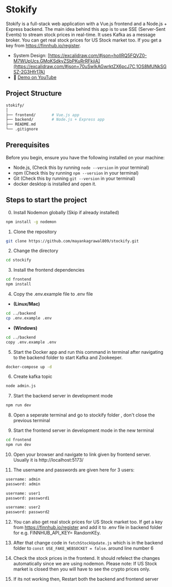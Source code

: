 # Stokify

Stokify is a full-stack web application with a Vue.js frontend and a Node.js + Express backend. The main idea behind this app is to use SSE (Server-Sent Events) to stream stock prices in real-time. It uses Kafka as a message broker.
You can get real stock prices for US Stock market too. If you get a key from https://finnhub.io/register.
- System Design: [https://excalidraw.com/#json=hollRQ5FQVZ0-M7WUpUcs,GMoKSdkyZSbPKuRrRFkjiA](https://excalidraw.com/#json=70uSwlkAGwrktZX6pcJ7C,1OS8MUNkSGSZ-2G3Hfr17A)
- 🎥 [Demo on YouTube](https://www.youtube.com/watch?v=FQ1Vuyhfwts)







## Project Structure

```bash
stokify/
│
├── frontend/       # Vue.js app
├── backend/        # Node.js + Express app
├── README.md       
└── .gitignore
```
## Prerequisites
Before you begin, ensure you have the following installed on your machine:

- Node.js, (Check this by running `node --version` in your terminal)
- npm (Check this by running `npm --version` in your terminal)
- Git (Check this by running `git --version` in your terminal)
- docker desktop is installed and open it.

## Steps to start the project

0. Install Nodemon globally (Skip if already installed)
```bash
npm install -g nodemon
```

1. Clone the repository
```bash
git clone https://github.com/mayankagrawal809/stockify.git
```
2. Change the directory
```bash
cd stockify
```
3. Install the frontend dependencies
```bash
cd frontend
npm install
```
4. Copy the .env.example file to .env file
- **(Linux/Mac)**
```bash
cd ../backend
cp .env.example .env
```
- **(Windows)**
```bash
cd ../backend
copy .env.example .env
```
5. Start the Docker app and run this command in terminal after navigating to the backend folder to start Kafka and Zookeeper.
```bash
docker-compose up -d
```

6. Create kafka topic
```bash
node admin.js
```

7. Start the backend server in development mode
```bash
npm run dev
```
8. Open a seperate terminal and go to stockify folder , don't close the previous terminal

9. Start the frontend server in development mode in the new terminal
```bash
cd frontend
npm run dev
```
10. Open your browser and navigate to link given by frontend server. Usually it is http://localhost:5173/ 

11. The username and passwords are given here for 3 users:
```bash
username: admin
password: admin

username: user1
password: password1

username: user2
password: password2
```

12. You can also get real stock prices for US Stock market too. If get a key from https://finnhub.io/register and add it to .env file in backend folder for e.g. FINNHUB_API_KEY= RandomKEy.

13. After that change code in `fetchStockUpdate.js` which is in the backend folder to `const USE_FAKE_WEBSOCKET = false`. around line number 6

14. Check the stock prices in the frontend. It should refelect the changes automatically since we are using nodemon. Please note: If US Stock market is closed then you will have to see 
the crypto prices only.

15. If its not working then, Restart both the backend and frontend server

